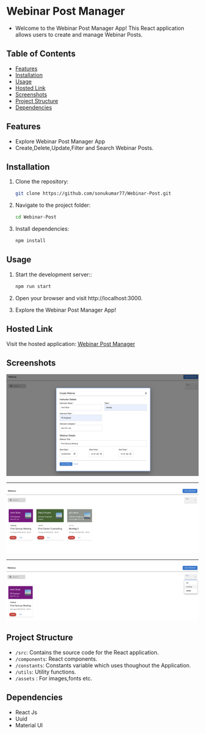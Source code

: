 # Webinar Post Manager

- Welcome to the Webinar Post Manager App! This React application allows users to create and manage Webinar Posts.

## Table of Contents

- [Features](#features)
- [Installation](#installation)
- [Usage](#usage)
- [Hosted Link](#hosted-link)
- [Screenshots](#screenshots)
- [Project Structure](#project-structure)
- [Dependencies](#dependencies)

## Features

- Explore Webinar Post Manager App
- Create,Delete,Update,Filter and Search Webinar Posts.

## Installation

1. Clone the repository:

   ```bash
   git clone https://github.com/sonukumar77/Webinar-Post.git

   ```

2. Navigate to the project folder:

   ```bash
   cd Webinar-Post

   ```

3. Install dependencies:

   ```bash
   npm install
   ```

## Usage

1. Start the development server::

   ```bash
   npm run start

   ```

2. Open your browser and visit http://localhost:3000.

3. Explore the Webinar Post Manager App!

## Hosted Link

Visit the hosted application: [Webinar Post Manager](https://webinar-post.vercel.app/)

## Screenshots

![image](https://github.com/sonukumar77/Webinar-Post/blob/main/src/assets/screenshots/modal.png)

---

![image](https://github.com/sonukumar77/Webinar-Post/blob/main/src/assets/screenshots/lists.png)

---

![image](https://github.com/sonukumar77/Webinar-Post/blob/main/src/assets/screenshots/filter.png)

## Project Structure

- `/src`: Contains the source code for the React application.
- `/components`: React components.
- `/constants`: Constants variable which uses thoughout the Application.
- `/utils`: Utility functions.
- `/assets` : For images,fonts etc.

## Dependencies

- React Js
- Uuid
- Material UI

